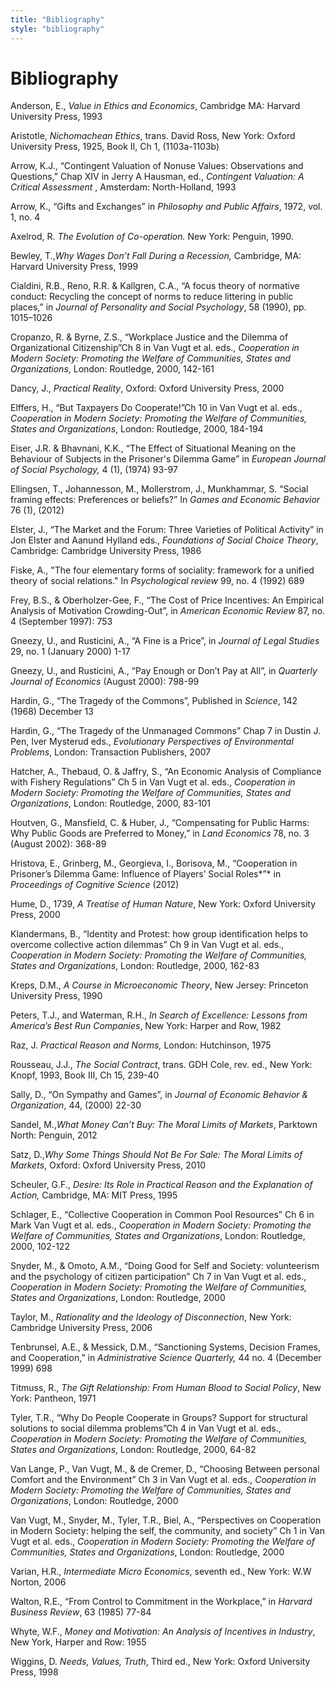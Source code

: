 ```yaml
---
title: "Bibliography"
style: "bibliography"
---
```



# Bibliography 

Anderson, E., *Value in Ethics and Economics*, Cambridge MA: Harvard University Press, 1993

Aristotle, *Nichomachean Ethics*, trans. David Ross, New York: Oxford University Press, 1925, Book II, Ch 1, (1103a-1103b)

Arrow, K.J., “Contingent Valuation of Nonuse Values: Observations and Questions,” Chap XIV in Jerry A Hausman, ed., *Contingent Valuation: A Critical Assessment* , Amsterdam: North-Holland, 1993

Arrow, K., “Gifts and Exchanges” in *Philosophy and Public Affairs*, 1972, vol. 1, no. 4

Axelrod, R. *The Evolution of Co-operation.* New York: Penguin, 1990.

Bewley, T.,*Why Wages Don’t Fall During a Recession,* Cambridge, MA: Harvard University Press, 1999

Cialdini, R.B., Reno, R.R. & Kallgren, C.A., “A focus theory of normative conduct: Recycling the concept of norms to reduce littering in public places,” in *Journal of Personality and Social Psychology*, 58 (1990), pp. 1015–1026

Cropanzo, R. & Byrne, Z.S., “Workplace Justice and the Dilemma of Organizational Citizenship”Ch 8 in Van Vugt et al. eds., *Cooperation in Modern Society: Promoting the Welfare of Communities, States and Organizations*, London: Routledge, 2000, 142-161

Dancy, J., *Practical Reality*, Oxford: Oxford University Press, 2000

Elffers, H., “But Taxpayers Do Cooperate!”Ch 10 in Van Vugt et al. eds., *Cooperation in Modern Society: Promoting the Welfare of Communities, States and Organizations*, London: Routledge, 2000, 184-194

Eiser, J.R. & Bhavnani, K.K., “The Effect of Situational Meaning on the Behaviour of Subjects in the Prisoner's Dilemma Game” in *European Journal of Social Psychology,* 4 (1), (1974) 93-97

Ellingsen, T., Johannesson, M., Mollerstrom, J., Munkhammar, S. “Social framing effects: Preferences or beliefs?” In *Games and Economic Behavior* 76 (1), (2012)

Elster, J., “The Market and the Forum: Three Varieties of Political Activity” in Jon Elster and Aanund Hylland eds., *Foundations of Social Choice Theory*, Cambridge: Cambridge University Press, 1986

Fiske, A., "The four elementary forms of sociality: framework for a unified theory of social relations." In *Psychological review* 99, no. 4 (1992) 689

Frey, B.S., & Oberholzer-Gee, F., “The Cost of Price Incentives: An Empirical Analysis of Motivation Crowding-Out”, in *American Economic Review* 87, no. 4 (September 1997): 753

Gneezy, U., and Rusticini, A., “A Fine is a Price”, in *Journal of Legal Studies* 29, no. 1 (January 2000) 1-17

Gneezy, U., and Rusticini, A., “Pay Enough or Don’t Pay at All”, in *Quarterly Journal of Economics* (August 2000): 798-99

Hardin, G., “The Tragedy of the Commons”, Published in *Science*, 142 (1968) December 13

Hardin, G., “The Tragedy of the Unmanaged Commons” Chap 7 in Dustin J. Pen, Iver Mysterud eds., *Evolutionary Perspectives of Environmental Problems*, London: Transaction Publishers, 2007

Hatcher, A., Thebaud, O. & Jaffry, S., “An Economic Analysis of Compliance with Fishery Regulations” Ch 5 in Van Vugt et al. eds., *Cooperation in Modern Society: Promoting the Welfare of Communities, States and Organizations*, London: Routledge, 2000, 83-101

Houtven, G., Mansfield, C. & Huber, J., “Compensating for Public Harms: Why Public Goods are Preferred to Money,” in *Land Economics* 78, no. 3 (August 2002): 368-89

Hristova, E., Grinberg, M., Georgieva, I., Borisova, M., “Cooperation in Prisoner’s Dilemma Game: Influence of Players’ Social Roles*”* in *Proceedings of Cognitive Science* (2012)

Hume, D., 1739, *A Treatise of Human Nature*, New York: Oxford University Press, 2000

Klandermans, B., “Identity and Protest: how group identification helps to overcome collective action dilemmas” Ch 9 in Van Vugt et al. eds., *Cooperation in Modern Society: Promoting the Welfare of Communities, States and Organizations*, London: Routledge, 2000, 162-83

Kreps, D.M., *A Course in Microeconomic Theory*, New Jersey: Princeton University Press, 1990

Peters, T.J., and Waterman, R.H., *In Search of Excellence: Lessons from America’s Best Run Companies*, New York: Harper and Row, 1982

Raz, J. *Practical Reason and Norms,* London: Hutchinson, 1975

Rousseau, J.J., *The Social Contract*, trans. GDH Cole, rev. ed., New York: Knopf, 1993, Book III, Ch 15, 239-40

Sally, D., “On Sympathy and Games”, in *Journal of Economic Behavior & Organization*, 44, (2000) 22-30

Sandel, M.,*What Money Can’t Buy: The Moral Limits of Markets*, Parktown North: Penguin, 2012

Satz, D.,*Why Some Things Should Not Be For Sale: The Moral Limits of Markets*, Oxford: Oxford University Press, 2010

Scheuler, G.F., *Desire: Its Role in Practical Reason and the Explanation of Action,* Cambridge, MA: MIT Press, 1995

Schlager, E., “Collective Cooperation in Common Pool Resources” Ch 6 in Mark Van Vugt et al. eds., *Cooperation in Modern Society: Promoting the Welfare of Communities, States and Organizations*, London: Routledge, 2000, 102-122

Snyder, M., & Omoto, A.M., “Doing Good for Self and Society: volunteerism and the psychology of citizen participation” Ch 7 in Van Vugt et al. eds., *Cooperation in Modern Society: Promoting the Welfare of Communities, States and Organizations*, London: Routledge, 2000

Taylor, M., *Rationality and the Ideology of Disconnection*, New York: Cambridge University Press, 2006

Tenbrunsel, A.E., & Messick, D.M., “Sanctioning Systems, Decision Frames, and Cooperation,” in *Administrative Science Quarterly,* 44 no. 4 (December 1999) 698

Titmuss, R., *The Gift Relationship: From Human Blood to Social Policy*, New York: Pantheon, 1971

Tyler, T.R., “Why Do People Cooperate in Groups? Support for structural solutions to social dilemma problems”Ch 4 in Van Vugt et al. eds., *Cooperation in Modern Society: Promoting the Welfare of Communities, States and Organizations*, London: Routledge, 2000, 64-82

Van Lange, P., Van Vugt, M., & de Cremer, D., “Choosing Between personal Comfort and the Environment” Ch 3 in Van Vugt et al. eds., *Cooperation in Modern Society: Promoting the Welfare of Communities, States and Organizations*, London: Routledge, 2000

Van Vugt, M., Snyder, M., Tyler, T.R., Biel, A., “Perspectives on Cooperation in Modern Society: helping the self, the community, and society” Ch 1 in Van Vugt et al. eds., *Cooperation in Modern Society: Promoting the Welfare of Communities, States and Organizations*, London: Routledge, 2000

Varian, H.R., *Intermediate Micro Economics*, seventh ed., New York: W.W Norton, 2006

Walton, R.E., “From Control to Commitment in the Workplace,” in *Harvard Business Review*, 63 (1985) 77-84

Whyte, W.F., *Money and Motivation: An Analysis of Incentives in Industry*, New York, Harper and Row: 1955

Wiggins, D. *Needs, Values, Truth*, Third ed., New York: Oxford University Press, 1998

